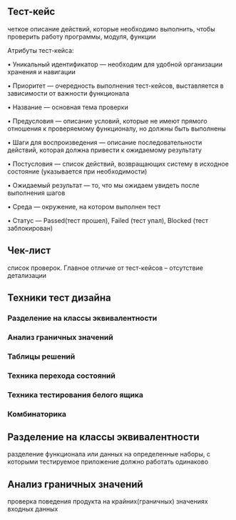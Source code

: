 ## Тест-кейс

четкое описание действий, которые необходимо выполнить, чтобы проверить работу программы, модуля, функции

Атрибуты тест-кейса:

•  Уникальный идентификатор — необходим для удобной организации хранения и навигации

•  Приоритет — очередность выполнения тест-кейсов, выставляется в зависимости от важности функционала

•  Название — основная тема проверки

•  Предусловия — описание условий, которые не имеют прямого отношения к проверяемому функционалу, но должны быть выполнены

•  Шаги для воспроизведения — описание последовательности действий, которая должна привести к ожидаемому результату

•  Постусловия — список действий, возвращающих систему в исходное состояние (указывается при необходимости)

•  Ожидаемый результат — то, что мы ожидаем увидеть после выполнения шагов

•  Среда — окружение, на котором выполнен тест

•  Статус —  Passed(тест прошел), Failed (тест упал), Blocked (тест заблокирован)

## Чек-лист

список проверок. Главное отличие от тест-кейсов – отсутствие детализации

## Техники тест дизайна

### Разделение на классы эквивалентности

### Анализ граничных значений

### Таблицы решений

### Техника перехода состояний

### Техника тестирования белого ящика

### Комбинаторика

## Разделение на классы эквивалентности

разделение функционала или данных на определенные наборы, с которыми тестируемое приложение должно работать одинаково

## Анализ граничных значений

проверка поведения продукта на крайних(граничных) значениях входных данных 